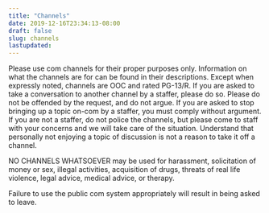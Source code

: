 ```yaml
---
title: "Channels"
date: 2019-12-16T23:34:13-08:00
draft: false
slug: channels
lastupdated:
---
```


Please use com channels for their proper purposes only. Information on what the channels are for can be found in their descriptions. Except when expressly noted, channels are OOC and rated PG-13/R. If you are asked to take a conversation to another channel by a staffer, please do so. Please do not be offended by the request, and do not argue. If you are asked to stop bringing up a topic on-com by a staffer, you must comply without argument. If you are not a staffer, do not police the channels, but please come to staff with your concerns and we will take care of the situation. Understand that personally not enjoying a topic of discussion is not a reason to take it off a channel.

NO CHANNELS WHATSOEVER may be used for harassment, solicitation of money or sex, illegal activities, acquisition of drugs, threats of real life violence, legal advice, medical advice, or therapy.

Failure to use the public com system appropriately will result in being asked to leave.